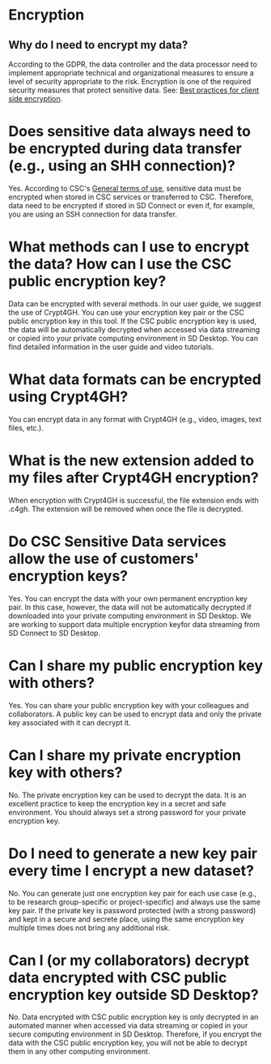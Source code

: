 # Encryption

## Why do I need to encrypt my data?
According to the GDPR, the data controller and the data processor need to implement appropriate technical and organizational measures to ensure a level of security appropriate to the risk. Encryption is one of the required security measures that protect sensitive data. See: [Best practices for client side encryption](https://research.csc.fi/best-practices-for-client-side-encryption).

# Does sensitive data always need to be encrypted during data transfer (e.g., using an SHH connection)?
Yes. According to CSC's [General terms of use](https://research.csc.fi/general-terms-of-use), sensitive data must be encrypted when stored in CSC services or transferred to CSC. Therefore, data need to be encrypted if stored in SD Connect or even if, for example,  you are using an SSH connection for data transfer. 

# What methods can I use to encrypt the data? How can I use the CSC public encryption key?
Data can be encrypted with several methods. In our user guide, we suggest the use of  Crypt4GH. You can use your encryption key pair or the CSC public encryption key in this tool. If the CSC public encryption key is used, the data will be automatically decrypted when accessed via data streaming or copied into your private computing environment in SD Desktop. You can find detailed information in the user guide and video tutorials. 

# What data formats can be encrypted using Crypt4GH?
You can encrypt data in any format with Crypt4GH (e.g., video, images, text files, etc.). 

# What is the new extension added to my files after Crypt4GH encryption?
When encryption with Crypt4GH is successful, the file extension ends with .c4gh. The extension will be removed when once the file is decrypted. 

# Do CSC  Sensitive Data services allow the use of customers' encryption keys?
Yes. You can encrypt the data with your own permanent encryption key pair. In this case, however, the data will not be automatically decrypted if downloaded into your private computing environment in SD Desktop. We are working to support data multiple encryption keyfor data streaming from SD Connect to SD Desktop. 

# Can I share my public encryption key with others?
Yes. You can share your public encryption key with your colleagues and collaborators. A public key can be used to encrypt data and only the private key associated with it can decrypt it. 

# Can I share my private encryption key with others?
No. The private encryption key can be used to decrypt the data. It is an excellent practice to keep the encryption key in a secret and safe environment. You should always set a strong password for your private encryption key.

# Do I need to generate a new key pair every time I encrypt a new dataset?
No. You can generate just one encryption key pair for each use case (e.g., to be research group-specific or project-specific) and always use the same key pair. If the private key is password protected (with a strong password) and kept in a secure and secrete place, using the same encryption key multiple times does not bring any additional risk. 

# Can I (or my collaborators) decrypt data encrypted with CSC public encryption key outside SD Desktop?
No. Data encrypted with CSC public encryption key is only decrypted in an automated manner when accessed via data streaming or copied in your secure computing environment in SD Desktop. Therefore, if you encrypt the data with the CSC public encryption key, you will not be able to decrypt them in any other computing environment. 


